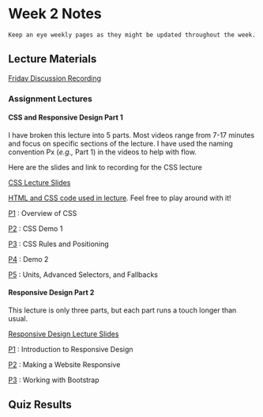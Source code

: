 Week 2 Notes
============================

```{note}
Keep an eye weekly pages as they might be updated throughout the week.
```

## Lecture Materials


[Friday Discussion Recording](https://uci.zoom.us/rec/share/xnnd-T5mumoOl6tMnD3L1mEkDYWtlJ_B_cx-P6UxBa_XnxqavwON5XLwi1FKh49c.3WIzuEhgvwNaTXwC?startTime=1633719716000)

### Assignment Lectures


#### CSS and Responsive Design Part 1

I have broken this lecture into 5 parts. Most videos range from 7-17 minutes and focus on specific sections of the lecture. I have used the naming convention Px (_e.g.,_ Part 1) in the videos to help with flow.

Here are the slides and link to recording for the CSS lecture

<a href="../resources/10_4_21-css.pdf" >CSS Lecture Slides</a>

<a href="https://repl.it/@m5b/inf133-css-demo" >HTML and CSS code used in lecture</a>. Feel free to play around with it!

[P1](https://uci.yuja.com/V/Video?v=1995814&node=7645821&a=1900928025&autoplay=1)
: Overview of CSS

[P2](https://uci.yuja.com/V/Video?v=1995819&node=7645838&a=784471644&autoplay=1)
: CSS Demo 1

[P3](https://uci.yuja.com/V/Video?v=1995874&node=7645962&a=1149934946&autoplay=1)
: CSS Rules and Positioning

[P4](https://uci.yuja.com/V/Video?v=1995878&node=7645971&a=1850507655&autoplay=1)
: Demo 2

[P5](https://uci.yuja.com/V/Video?v=1995905&node=7646035&a=1813997364&autoplay=1)
: Units, Advanced Selectors, and Fallbacks


#### Responsive Design Part 2

This lecture is only three parts, but each part runs a touch longer than usual.

<a href="../resources/10_4_21-responsive_design.pdf" >Responsive Design Lecture Slides</a>

[P1](https://uci.yuja.com/V/Video?v=2003362&node=7664090&a=1166702791&autoplay=1)
: Introduction to Responsive Design

[P2](https://uci.yuja.com/V/Video?v=2003371&node=7664121&a=314805695&autoplay=1)
: Making a Website Responsive

[P3](https://uci.yuja.com/V/Video?v=2003381&node=7664138&a=830543452&autoplay=1)
: Working with Bootstrap

## Quiz Results

<!--<a href="../resources/QZ_Week_2_Quiz_Results.pdf" >Quiz Results</a>//-->


